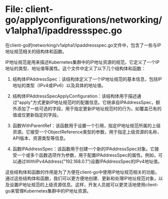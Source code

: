 # File: client-go/applyconfigurations/networking/v1alpha1/ipaddressspec.go

在client-go的networking/v1alpha1/ipaddressspec.go文件中，包含了一些与IP地址规范相关的结构体和函数。

IP地址规范是用来描述Kubernetes集群中的IP地址资源的规范，它定义了一个IP地址的类型、地址值等属性。这个文件中定义了以下几个结构体和函数：

1. 结构体IPAddressSpec：该结构体定义了一个IP地址规范的基本信息，包括IP地址的类型（IPv4或IPv6）以及具体的地址值。

2. 结构体IPAddressSpecApplyConfiguration：该结构体用于描述通过"apply"方式更新IP地址规范时的配置信息。它继承自IPAddressSpec，额外添加了一些可选的字段，用于指定更新IP地址规范时的行为，如覆盖已有的值或仅更新指定的字段。

3. 函数WithParentRef：该函数用于设置一个引用，指定IP地址规范所属的上级资源。它接受一个ObjectReference类型的参数，用于指定上级资源的名称、API版本、资源类型等信息。

4. 函数IPAddressSpec：该函数用于创建一个新的IPAddressSpec对象。它接受一个或多个函数选项作为参数，用于配置IPAddressSpec的属性。例如，可以通过WithIPv4Address("192.168.0.1")设置IPAddressSpec的IPv4地址值。

这些结构体和函数的作用是为了方便在client-go中使用IP地址规范相关的功能。通过这些结构体和函数，我们可以更方便地创建、更新和处理IP地址规范对象，以及设置IP地址规范的上级资源信息。这样，开发人员就可以更灵活地使用client-go来管理Kubernetes集群中的IP地址资源。

